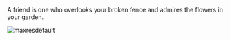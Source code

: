A friend is one who overlooks your broken fence and admires the flowers in your garden.
<!--
- 👋 Hi, I’m @OVector
- 🌱 I’m currently learning many datas
- 💞️ I’m looking to collaborate on community projects
-->

![maxresdefault](https://user-images.githubusercontent.com/103172597/176584747-1d8eb1cc-bb7c-45bd-85b6-4262b73dd6e3.jpg)


<!-- # Contact Me :

<p>
 </br>


<img hight="320" width="320" align="right" alt="GIF" src="https://github.com/OVector/OVector/blob/main/assets/04766b9b8a2230d236e9a05b8b3c6c62.jpg">

Thanks for visiting my github.
 -->
<!-- <p></p>
<a href="mailto:akimotoakira00124@gmail.com">
 <img align="left" alt="Gmail" width="130" hight="100" src="https://github.com/OVector/OVector/blob/main/assets/icons/gmail.png" />
</a>
<a href="https://www.linkedin.com/in/akimoto-akira-606867235/">
  <img align="left" alt="Linkedin" width="150" hight="100" src="https://github.com/OVector/OVector/blob/main/assets/icons/linkedin.png" />
</a> -->
<!-- </p> -->
